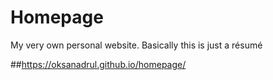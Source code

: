 # Homepage
My very own personal website. Basically this is just a résumé

##https://oksanadrul.github.io/homepage/
